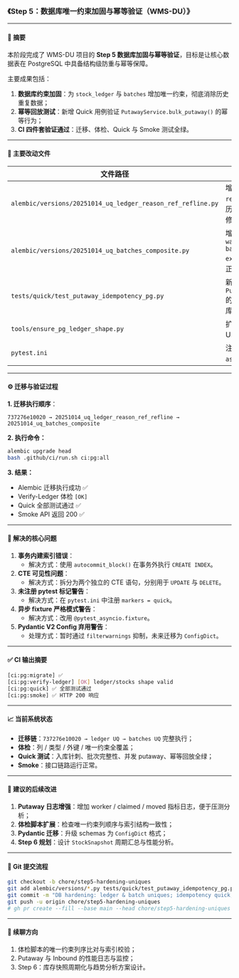 ### 《Step 5：数据库唯一约束加固与幂等验证（WMS-DU）》

---

#### 📘 摘要
本阶段完成了 WMS-DU 项目的 **Step 5 数据库加固与幂等验证**，目标是让核心数据表在 PostgreSQL 中具备结构级防重与幂等保障。

主要成果包括：
1. **数据库约束加固**：为 `stock_ledger` 与 `batches` 增加唯一约束，彻底消除历史重复数据；
2. **幂等回放测试**：新增 Quick 用例验证 `PutawayService.bulk_putaway()` 的幂等行为；
3. **CI 四件套验证通过**：迁移、体检、Quick 与 Smoke 测试全绿。

---

#### 🧩 主要改动文件
| 文件路径 | 功能说明 |
|-----------|-----------|
| `alembic/versions/20251014_uq_ledger_reason_ref_refline.py` | 增加 `stock_ledger(reason, ref, ref_line)` 唯一约束，兼容历史 PUTAWAY 记录（右腿 +1 修复）。 |
| `alembic/versions/20251014_uq_batches_composite.py` | 增加 `batches(item_id, warehouse_id, location_id, batch_code, production_date, expiry_date)` 复合唯一约束，修正重复批次并更新 FK。 |
| `tests/quick/test_putaway_idempotency_pg.py` | 新增幂等 Quick 测试，验证 `PutawayService.bulk_putaway()` 的重复执行不会重复写账或影响库存。 |
| `tools/ensure_pg_ledger_shape.py` | 扩展体检脚本，检测上述两个新 UNIQUE 约束。 |
| `pytest.ini` | 注册 `quick` 标记，设置 `asyncio_mode=auto`。 |

---

#### ⚙️ 迁移与验证过程

**1. 迁移执行顺序**：
```
737276e10020 → 20251014_uq_ledger_reason_ref_refline → 20251014_uq_batches_composite
```

**2. 执行命令：**
```bash
alembic upgrade head
bash .github/ci/run.sh ci:pg:all
```

**3. 结果：**
- Alembic 迁移执行成功 ✅
- Verify-Ledger 体检 `[OK]`
- Quick 全部测试通过 ✅
- Smoke API 返回 200 ✅

---

#### 🧪 解决的核心问题
1. **事务内建索引错误**：
   - 解决方式：使用 `autocommit_block()` 在事务外执行 `CREATE INDEX`。
2. **CTE 可见性问题**：
   - 解决方式：拆分为两个独立的 CTE 语句，分别用于 `UPDATE` 与 `DELETE`。
3. **未注册 pytest 标记警告**：
   - 解决方式：在 `pytest.ini` 中注册 `markers = quick`。
4. **异步 fixture 严格模式警告**：
   - 解决方式：改用 `@pytest_asyncio.fixture`。
5. **Pydantic V2 Config 弃用警告**：
   - 处理方式：暂时通过 `filterwarnings` 抑制，未来迁移为 `ConfigDict`。

---

#### ✅ CI 输出摘要
```bash
[ci:pg:migrate] ✅
[ci:pg:verify-ledger] [OK] ledger/stocks shape valid
[ci:pg:quick] ✅ 全部测试通过
[ci:pg:smoke] ✅ HTTP 200 响应
```

---

#### 📈 当前系统状态
- **迁移链**：`737276e10020 → ledger UQ → batches UQ` 完整执行；
- **体检**：列 / 类型 / 外键 / 唯一约束全覆盖；
- **Quick 测试**：入库针刺、批次完整性、并发 putaway、幂等回放全绿；
- **Smoke**：接口链路运行正常。

---

#### 🔧 建议的后续改进
1. **Putaway 日志增强**：增加 worker / claimed / moved 指标日志，便于压测分析；
2. **体检脚本扩展**：检查唯一约束列顺序与索引结构一致性；
3. **Pydantic 迁移**：升级 schemas 为 `ConfigDict` 格式；
4. **Step 6 规划**：设计 `StockSnapshot` 周期汇总与性能分析。

---

#### 🔗 Git 提交流程
```bash
git checkout -b chore/step5-hardening-uniques
git add alembic/versions/*.py tests/quick/test_putaway_idempotency_pg.py tools/ensure_pg_ledger_shape.py
git commit -m "DB hardening: ledger & batch uniques; idempotency quick; shape check extended"
git push -u origin chore/step5-hardening-uniques
# gh pr create --fill --base main --head chore/step5-hardening-uniques
```

---

#### 🧭 续聊方向
1. 体检脚本的唯一约束列序比对与索引校验；
2. Putaway 与 Inbound 的性能日志与监控；
3. Step 6：库存快照周期化与趋势分析方案设计。
